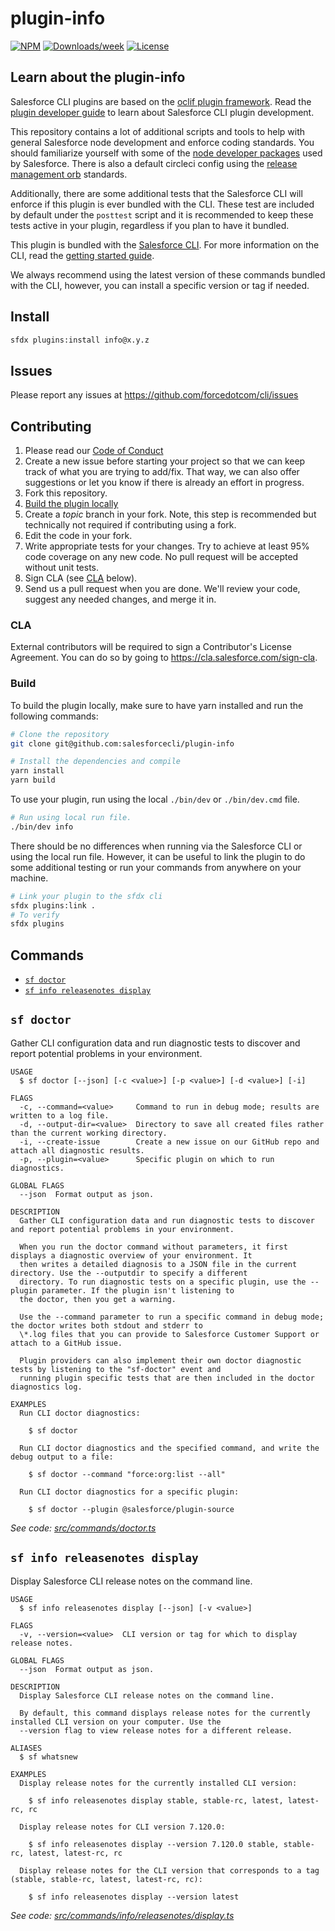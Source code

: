 # plugin-info

[![NPM](https://img.shields.io/npm/v/@salesforce/plugin-info.svg?label=@salesforce/plugin-info)](https://www.npmjs.com/package/@salesforce/plugin-info) [![Downloads/week](https://img.shields.io/npm/dw/@salesforce/plugin-info.svg)](https://npmjs.org/package/@salesforce/plugin-info) [![License](https://img.shields.io/badge/License-BSD%203--Clause-brightgreen.svg)](https://raw.githubusercontent.com/salesforcecli/plugin-info/main/LICENSE.txt)

## Learn about the plugin-info

Salesforce CLI plugins are based on the [oclif plugin framework](<(https://oclif.io/docs/introduction.html)>). Read the [plugin developer guide](https://developer.salesforce.com/docs/atlas.en-us.sfdx_cli_plugins.meta/sfdx_cli_plugins/cli_plugins_architecture_sf_cli.htm) to learn about Salesforce CLI plugin development.

This repository contains a lot of additional scripts and tools to help with general Salesforce node development and enforce coding standards. You should familiarize yourself with some of the [node developer packages](https://github.com/forcedotcom/sfdx-dev-packages/) used by Salesforce. There is also a default circleci config using the [release management orb](https://github.com/forcedotcom/npm-release-management-orb) standards.

Additionally, there are some additional tests that the Salesforce CLI will enforce if this plugin is ever bundled with the CLI. These test are included by default under the `posttest` script and it is recommended to keep these tests active in your plugin, regardless if you plan to have it bundled.

This plugin is bundled with the [Salesforce CLI](https://developer.salesforce.com/tools/sfdxcli). For more information on the CLI, read the [getting started guide](https://developer.salesforce.com/docs/atlas.en-us.sfdx_setup.meta/sfdx_setup/sfdx_setup_intro.htm).

We always recommend using the latest version of these commands bundled with the CLI, however, you can install a specific version or tag if needed.

## Install

```bash
sfdx plugins:install info@x.y.z
```

## Issues

Please report any issues at https://github.com/forcedotcom/cli/issues

## Contributing

1. Please read our [Code of Conduct](CODE_OF_CONDUCT.md)
2. Create a new issue before starting your project so that we can keep track of
   what you are trying to add/fix. That way, we can also offer suggestions or
   let you know if there is already an effort in progress.
3. Fork this repository.
4. [Build the plugin locally](#build)
5. Create a _topic_ branch in your fork. Note, this step is recommended but technically not required if contributing using a fork.
6. Edit the code in your fork.
7. Write appropriate tests for your changes. Try to achieve at least 95% code coverage on any new code. No pull request will be accepted without unit tests.
8. Sign CLA (see [CLA](#cla) below).
9. Send us a pull request when you are done. We'll review your code, suggest any needed changes, and merge it in.

### CLA

External contributors will be required to sign a Contributor's License
Agreement. You can do so by going to https://cla.salesforce.com/sign-cla.

### Build

To build the plugin locally, make sure to have yarn installed and run the following commands:

```bash
# Clone the repository
git clone git@github.com:salesforcecli/plugin-info

# Install the dependencies and compile
yarn install
yarn build
```

To use your plugin, run using the local `./bin/dev` or `./bin/dev.cmd` file.

```bash
# Run using local run file.
./bin/dev info
```

There should be no differences when running via the Salesforce CLI or using the local run file. However, it can be useful to link the plugin to do some additional testing or run your commands from anywhere on your machine.

```bash
# Link your plugin to the sfdx cli
sfdx plugins:link .
# To verify
sfdx plugins
```

## Commands

<!-- commands -->

- [`sf doctor`](#sf-doctor)
- [`sf info releasenotes display`](#sf-info-releasenotes-display)

## `sf doctor`

Gather CLI configuration data and run diagnostic tests to discover and report potential problems in your environment.

```
USAGE
  $ sf doctor [--json] [-c <value>] [-p <value>] [-d <value>] [-i]

FLAGS
  -c, --command=<value>     Command to run in debug mode; results are written to a log file.
  -d, --output-dir=<value>  Directory to save all created files rather than the current working directory.
  -i, --create-issue        Create a new issue on our GitHub repo and attach all diagnostic results.
  -p, --plugin=<value>      Specific plugin on which to run diagnostics.

GLOBAL FLAGS
  --json  Format output as json.

DESCRIPTION
  Gather CLI configuration data and run diagnostic tests to discover and report potential problems in your environment.

  When you run the doctor command without parameters, it first displays a diagnostic overview of your environment. It
  then writes a detailed diagnosis to a JSON file in the current directory. Use the --outputdir to specify a different
  directory. To run diagnostic tests on a specific plugin, use the --plugin parameter. If the plugin isn't listening to
  the doctor, then you get a warning.

  Use the --command parameter to run a specific command in debug mode; the doctor writes both stdout and stderr to
  \*.log files that you can provide to Salesforce Customer Support or attach to a GitHub issue.

  Plugin providers can also implement their own doctor diagnostic tests by listening to the "sf-doctor" event and
  running plugin specific tests that are then included in the doctor diagnostics log.

EXAMPLES
  Run CLI doctor diagnostics:

    $ sf doctor

  Run CLI doctor diagnostics and the specified command, and write the debug output to a file:

    $ sf doctor --command "force:org:list --all"

  Run CLI doctor diagnostics for a specific plugin:

    $ sf doctor --plugin @salesforce/plugin-source
```

_See code: [src/commands/doctor.ts](https://github.com/salesforcecli/plugin-info/blob/3.0.4/src/commands/doctor.ts)_

## `sf info releasenotes display`

Display Salesforce CLI release notes on the command line.

```
USAGE
  $ sf info releasenotes display [--json] [-v <value>]

FLAGS
  -v, --version=<value>  CLI version or tag for which to display release notes.

GLOBAL FLAGS
  --json  Format output as json.

DESCRIPTION
  Display Salesforce CLI release notes on the command line.

  By default, this command displays release notes for the currently installed CLI version on your computer. Use the
  --version flag to view release notes for a different release.

ALIASES
  $ sf whatsnew

EXAMPLES
  Display release notes for the currently installed CLI version:

    $ sf info releasenotes display stable, stable-rc, latest, latest-rc, rc

  Display release notes for CLI version 7.120.0:

    $ sf info releasenotes display --version 7.120.0 stable, stable-rc, latest, latest-rc, rc

  Display release notes for the CLI version that corresponds to a tag (stable, stable-rc, latest, latest-rc, rc):

    $ sf info releasenotes display --version latest
```

_See code: [src/commands/info/releasenotes/display.ts](https://github.com/salesforcecli/plugin-info/blob/3.0.4/src/commands/info/releasenotes/display.ts)_

<!-- commandsstop -->
